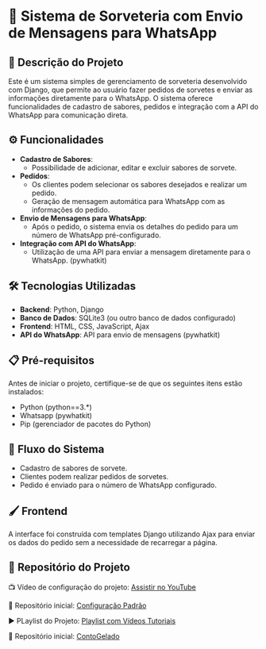# 🍦 Sistema de Sorveteria com Envio de Mensagens para WhatsApp

## 📝 Descrição do Projeto

Este é um sistema simples de gerenciamento de sorveteria desenvolvido com Django, que permite ao usuário fazer pedidos de sorvetes e enviar as informações diretamente para o WhatsApp. O sistema oferece funcionalidades de cadastro de sabores, pedidos e integração com a API do WhatsApp para comunicação direta.

## ⚙️ Funcionalidades

- **Cadastro de Sabores**:
    - Possibilidade de adicionar, editar e excluir sabores de sorvete.
- **Pedidos**:
    - Os clientes podem selecionar os sabores desejados e realizar um pedido.
    - Geração de mensagem automática para WhatsApp com as informações do pedido.
- **Envio de Mensagens para WhatsApp**:
    - Após o pedido, o sistema envia os detalhes do pedido para um número de WhatsApp pré-configurado.
- **Integração com API do WhatsApp**:
    - Utilização de uma API para enviar a mensagem diretamente para o WhatsApp. (pywhatkit)

## 🛠️ Tecnologias Utilizadas

- **Backend**: Python, Django
- **Banco de Dados**: SQLite3 (ou outro banco de dados configurado)
- **Frontend**: HTML, CSS, JavaScript, Ajax
- **API do WhatsApp**: API para envio de mensagens (pywhatkit)

## 📋 Pré-requisitos

Antes de iniciar o projeto, certifique-se de que os seguintes itens estão instalados:

- Python (python==3.*)
- Whatsapp (pywhatkit)
- Pip (gerenciador de pacotes do Python)

## 🌟 Fluxo do Sistema

- Cadastro de sabores de sorvete.
- Clientes podem realizar pedidos de sorvetes.
- Pedido é enviado para o número de WhatsApp configurado.

## 🖌️ Frontend

A interface foi construída com templates Django utilizando Ajax para enviar os dados do pedido sem a necessidade de recarregar a página.

## 🔗 Repositório do Projeto

📺 Vídeo de configuração do projeto: [Assistir no YouTube](https://www.youtube.com/watch?v=tr3RkGkbEU4)

📂 Repositório inicial: [Configuração Padrão](https://github.com/opencodigos/DjangoProjetoConfiguracao)

▶️ PLaylist do Projeto: [Playlist com Vídeos Tutoriais](https://www.youtube.com/playlist?list=PL2bJNatYYfGRxFSP1aEUNqaR_ZTqrDO_h)

📂 Repositório inicial: [ContoGelado](https://github.com/opencodigos/DjangoProjeto4-ContoGelado/tree/projeto_final)